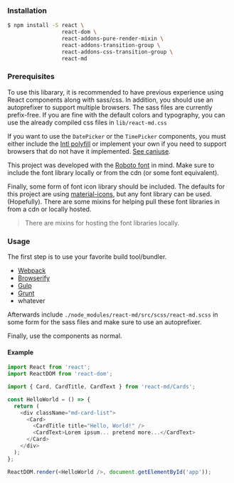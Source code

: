 ### Installation

```bash
$ npm install -S react \
                 react-dom \
                 react-addons-pure-render-mixin \
                 react-addons-transition-group \
                 react-addons-css-transition-group \
                 react-md
```

### Prerequisites

To use this libarary, it is recommended to have previous experience using React
components along with sass/css. In addition, you should use an autoprefixer to
support multiple browsers. The sass files are currently prefix-free. If you are
fine with the default colors and typography, you can use the already compiled
css files in `lib/react-md.css`

If you want to use the `DatePicker` or the `TimePicker` components, you must either
include the [Intl polyfill](https://github.com/andyearnshaw/Intl.js/) or implement
your own if you need to support browsers that do not have it implemented.
[See caniuse](http://caniuse.com/#search=intl).

This project was developed with the [Roboto font](https://www.google.com/fonts/specimen/Roboto)
in mind.  Make sure to include the font library locally or from the cdn (or some font equivalent).

Finally, some form of font icon library should be included. The
defaults for this project are using [material-icons](https://design.google.com/icons/),
but any font library can be used. (Hopefully). There are some mixins
for helping pull these font libraries in from a cdn or locally hosted.

> There are mixins for hosting the font libraries locally.


### Usage

The first step is to use your favorite build tool/bundler.

* [Webpack](https://webpack.github.io/)
* [Browserify](http://browserify.org/)
* [Gulp](http://gulpjs.com/)
* [Grunt](http://gruntjs.com/)
* whatever

Afterwards include `./node_modules/react-md/src/scss/react-md.scss` in some form for the sass files
and make sure to use an autoprefixer.

Finally, use the components as normal.

#### Example

```js
import React from 'react';
import ReactDOM from 'react-dom';

import { Card, CardTitle, CardText } from 'react-md/Cards';

const HelloWorld = () => {
  return (
    <div className="md-card-list">
      <Card>
        <CardTitle title="Hello, World!" />
        <CardText>Lorem ipsum... pretend more...</CardText>
      </Card>
    </div>
  );
};

ReactDOM.render(<HelloWorld />, document.getElementById('app'));
```
